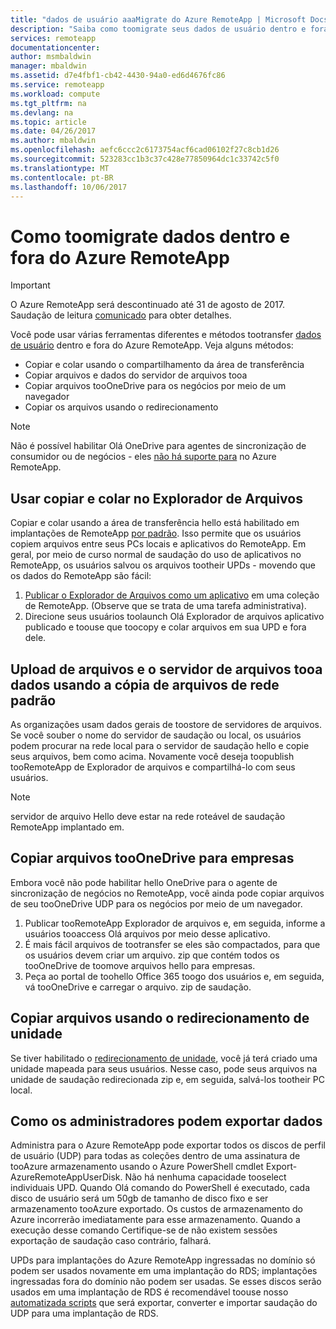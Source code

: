 ```yaml
---
title: "dados de usuário aaaMigrate do Azure RemoteApp | Microsoft Docs"
description: "Saiba como toomigrate seus dados de usuário dentro e fora do Azure RemoteApp."
services: remoteapp
documentationcenter: 
author: msmbaldwin
manager: mbaldwin
ms.assetid: d7e4fbf1-cb42-4430-94a0-ed6d4676fc86
ms.service: remoteapp
ms.workload: compute
ms.tgt_pltfrm: na
ms.devlang: na
ms.topic: article
ms.date: 04/26/2017
ms.author: mbaldwin
ms.openlocfilehash: aefc6ccc2c6173754acf6cad06102f27c8cb1d26
ms.sourcegitcommit: 523283cc1b3c37c428e77850964dc1c33742c5f0
ms.translationtype: MT
ms.contentlocale: pt-BR
ms.lasthandoff: 10/06/2017
---
```

# <a name="how-toomigrate-data-into-and-out-of-azure-remoteapp"></a>Como toomigrate dados dentro e fora do Azure RemoteApp
> [!IMPORTANT]
> O Azure RemoteApp será descontinuado até 31 de agosto de 2017. Saudação de leitura [comunicado](https://go.microsoft.com/fwlink/?linkid=821148) para obter detalhes.
> 
> 

Você pode usar várias ferramentas diferentes e métodos tootransfer [dados de usuário](remoteapp-upd.md) dentro e fora do Azure RemoteApp. Veja alguns métodos:

* Copiar e colar usando o compartilhamento da área de transferência
* Copiar arquivos e dados do servidor de arquivos tooa
* Copiar arquivos tooOneDrive para os negócios por meio de um navegador
* Copiar os arquivos usando o redirecionamento

> [!NOTE]
> Não é possível habilitar Olá OneDrive para agentes de sincronização de consumidor ou de negócios - eles [não há suporte para](remoteapp-onedrive.md) no Azure RemoteApp.
> 
> 

## <a name="use-copy-and-paste-in-file-explorer"></a>Usar copiar e colar no Explorador de Arquivos
Copiar e colar usando a área de transferência hello está habilitado em implantações de RemoteApp [por padrão](remoteapp-redirection.md). Isso permite que os usuários copiem arquivos entre seus PCs locais e aplicativos do RemoteApp. Em geral, por meio de curso normal de saudação do uso de aplicativos no RemoteApp, os usuários salvou os arquivos tootheir UPDs - movendo que os dados do RemoteApp são fácil:

1. [Publicar o Explorador de Arquivos como um aplicativo](remoteapp-publish.md) em uma coleção de RemoteApp. (Observe que se trata de uma tarefa administrativa).
2. Direcione seus usuários toolaunch Olá Explorador de arquivos aplicativo publicado e toouse que toocopy e colar arquivos em sua UPD e fora dele.

## <a name="upload-files-and-data-tooa-file-server-by-using-standard-network-file-copy"></a>Upload de arquivos e o servidor de arquivos tooa dados usando a cópia de arquivos de rede padrão
As organizações usam dados gerais de toostore de servidores de arquivos. Se você souber o nome do servidor de saudação ou local, os usuários podem procurar na rede local para o servidor de saudação hello e copie seus arquivos, bem como acima. Novamente você deseja toopublish tooRemoteApp de Explorador de arquivos e compartilhá-lo com seus usuários.

> [!NOTE]
> servidor de arquivo Hello deve estar na rede roteável de saudação RemoteApp implantado em.
> 
> 

## <a name="copy-files-tooonedrive-for-business"></a>Copiar arquivos tooOneDrive para empresas
Embora você não pode habilitar hello OneDrive para o agente de sincronização de negócios no RemoteApp, você ainda pode copiar arquivos de seu tooOneDrive UDP para os negócios por meio de um navegador. 

1. Publicar tooRemoteApp Explorador de arquivos e, em seguida, informe a usuários tooaccess Olá arquivos por meio desse aplicativo. 
2. É mais fácil arquivos de tootransfer se eles são compactados, para que os usuários devem criar um arquivo. zip que contém todos os tooOneDrive de toomove arquivos hello para empresas.
3. Peça ao portal de toohello Office 365 toogo dos usuários e, em seguida, vá tooOneDrive e carregar o arquivo. zip de saudação.

## <a name="copy-files-by-using-drive-redirection"></a>Copiar arquivos usando o redirecionamento de unidade
Se tiver habilitado o [redirecionamento de unidade](remoteapp-redirection.md), você já terá criado uma unidade mapeada para seus usuários. Nesse caso, pode seus arquivos na unidade de saudação redirecionada zip e, em seguida, salvá-los tootheir PC local.

## <a name="how-administrators-can-export-data"></a>Como os administradores podem exportar dados

Administra para o Azure RemoteApp pode exportar todos os discos de perfil de usuário (UDP) para todas as coleções dentro de uma assinatura de tooAzure armazenamento usando o Azure PowerShell cmdlet Export-AzureRemoteAppUserDisk.  Não há nenhuma capacidade tooselect individuais UPD.  Quando Olá comando do PowerShell é executado, cada disco de usuário será um 50gb de tamanho de disco fixo e ser armazenamento tooAzure exportado.  Os custos de armazenamento do Azure incorrerão imediatamente para esse armazenamento.  Quando a execução desse comando Certifique-se de não existem sessões exportação de saudação caso contrário, falhará.

UPDs para implantações do Azure RemoteApp ingressadas no domínio só podem ser usados novamente em uma implantação do RDS; implantações ingressadas fora do domínio não podem ser usadas.  Se esses discos serão usados em uma implantação de RDS é recomendável toouse nosso [automatizada scripts](https://github.com/arcadiahlyy/aramigration) que será exportar, converter e importar saudação do UDP para uma implantação de RDS.

